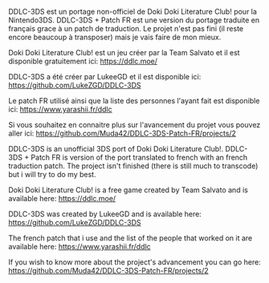DDLC-3DS est un portage non-officiel de Doki Doki Literature Club! pour la Nintendo3DS.
DDLC-3DS + Patch FR est une version du portage traduite en français grace à un patch de traduction.
Le projet n'est pas fini (il reste encore beaucoup à transposer) mais je vais faire de mon mieux.

Doki Doki Literature Club! est un jeu créer par la Team Salvato et il est disponible gratuitement ici: https://ddlc.moe/

DDLC-3DS a été créer par LukeeGD et il est disponible ici: https://github.com/LukeZGD/DDLC-3DS

Le patch FR utilisé ainsi que la liste des personnes l'ayant fait est disponible ici: https://www.yarashii.fr/ddlc

Si vous souhaitez en connaitre plus sur l'avancement du projet vous pouvez aller ici: https://github.com/Muda42/DDLC-3DS-Patch-FR/projects/2


DDLC-3DS is an unofficial 3DS port of Doki Doki Literature Club!.
DDLC-3DS + Patch FR is version of the port translated to french with an french traduction patch. 
The project isn't finished (there is still much to transcode) but i will try to do my best. 

Doki Doki Literature Club! is a free game created by Team Salvato and is available here: https://ddlc.moe/

DDLC-3DS was created by LukeeGD and is available here: https://github.com/LukeZGD/DDLC-3DS

The french patch that i use and the list of the people that worked on it are available here: https://www.yarashii.fr/ddlc

If you wish to know more about the project's advancement you can go here: https://github.com/Muda42/DDLC-3DS-Patch-FR/projects/2
